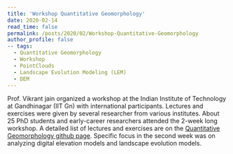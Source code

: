 ```yaml
---
title: 'Workshop Quantitative Geomorphology'
date: 2020-02-14
read_time: false
permalink: /posts/2020/02/Workshop-Quantitative-Geomorphology
author_profile: false
-- tags:
  - Quantitative Geomorphology
  - Workshop
  - PointClouds
  - Landscape Evolution Modeling (LEM)
  - DEM
---
```

Prof. Vikrant jain organized a workshop at the  Indian Institute of Technology at Gandhinagar (IIT Gn) with international participants. Lectures and exercises were given by several researcher from various institutes. About 25 PhD students and early-career researchers attended the 2-week long workshop. A detailed list of lectures and exercises are on the [Quantitative Geomorphology github page](https://github.com/BodoBookhagen/QuantitativeGeomorphology_IITGn). Specific focus in the second week was on analyzing digital elevation models and landscape evolution models.
